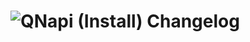 # ![QNapi (Install) Changelog](https://img.shields.io/badge/QNapi%20(Install)-Package%20Changelog-blue.svg?style=for-the-badge)
